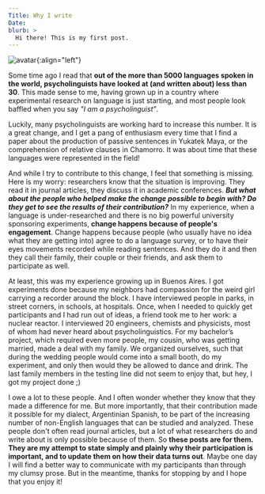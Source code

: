 ```yaml
---
Title: Why I write
Date:
blurb: >
  Hi there! This is my first post.
---
```


![avatar]({filename}/images/sol_avatar.png){:align="left"}

Some time ago I read that **out of the more than 5000 languages spoken in the world, psycholinguists have looked at (and written about) less than 30**. This made sense to me, having grown up in a country where  experimental research on language is just starting, and most people look baffled when you say *"I am a psycholinguist"*.

Luckily, many psycholinguists are working hard to increase this number. It is a great change, and I get a pang of enthusiasm every time that I find a paper about the production of passive sentences in Yukatek Maya, or the comprehension of relative clauses in Chamorro. It was about time that these languages were represented in the field!

And while I try to contribute to this change, I feel that something is missing. Here is my worry: researchers know that the situation is improving. They read it in journal articles, they discuss it in academic conferences. ***But what about the people who helped make the change possible to begin with? Do they get to see the results of their contribution?*** In my experience, when a language is under-researched and there is no big powerful university sponsoring experiments, **change happens because of people's engagement**. Change happens because people (who usually have no idea what they are getting into) agree to do a language survey, or to have their eyes movements recorded while reading sentences. And they do it and then they call their family, their couple or their friends, and ask them to participate as well.

At least, this was my experience growing up in Buenos Aires. I got experiments done because my neighbors had compassion for the weird girl carrying a recorder around the block. I have interviewed people in parks, in street corners, in schools, at hospitals. Once, when I needed to quickly get participants and I had run out of ideas, a friend took me to her work: a nuclear reactor. I interviewed 20 engineers, chemists and physicists, most of whom had never heard about psycholinguistics. For my bachelor’s project, which required even more people, my cousin, who was getting married, made a deal with my family. We organized ourselves, such that during the wedding people would come into a small booth, do my experiment, and only then would they be allowed to dance and drink. The last family members in the testing line did not seem to enjoy that, but hey, I got my project done ;)

I owe a lot to these people. And I often wonder whether they know that they made a difference for me. But more importantly, that their contribution made it possible for my dialect, Argentinian Spanish, to be part of the increasing number of non-English languages that can be studied and analyzed. These people don't often read journal articles, but a lot of what researchers do and write about is only possible because of them.
So **these posts are for them. They are my attempt to state simply and plainly why their participation is important, and to update them on how their data turns out**. Maybe one day I will find a better way to communicate with my participants than through my clumsy prose. But in the meantime, thanks for stopping by and I hope that you enjoy it!           


